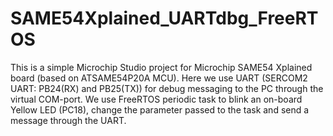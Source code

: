 # SAME54Xplained_UARTdbg_FreeRTOS

This is a simple Microchip Studio project for Microchip SAME54 Xplained board (based on ATSAME54P20A MCU).
Here we use UART (SERCOM2 UART: PB24(RX) and PB25(TX)) for debug messaging to the PC through the virtual COM-port.
We use FreeRTOS periodic task to blink an on-board Yellow LED (PC18), change the parameter passed to the task and send a message through the UART.